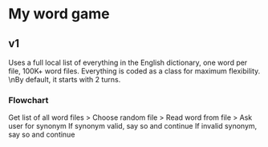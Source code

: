 # My word game
## v1
Uses a full local list of everything in the English dictionary, one word per file, 100K+ word files. Everything is coded as a class for maximum flexibility. \nBy default, it starts with 2 turns.
### Flowchart
Get list of all word files > Choose random file > Read word from file > Ask user for synonym
If synonym valid, say so and continue
If invalid synonym, say so and continue

